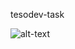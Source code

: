 tesodev-task

![alt-text](https://github.com/isasumer/Ecommercial_Website_React/blob/master/src/screen-capture%20(3).gif)
